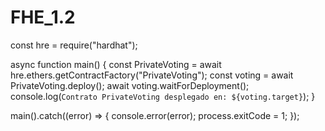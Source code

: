 # FHE_1.2
const hre = require("hardhat");

async function main() {
  const PrivateVoting = await hre.ethers.getContractFactory("PrivateVoting");
  const voting = await PrivateVoting.deploy();
  await voting.waitForDeployment();
  console.log(`Contrato PrivateVoting desplegado en: ${voting.target}`);
}

main().catch((error) => {
  console.error(error);
  process.exitCode = 1;
});
